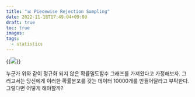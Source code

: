 ```yaml
---
title: "📊 Piecewise Rejection Sampling"
date: 2022-11-18T17:49:04+09:00
draft: true
toc: true
images:
tags:
  - statistics
---
```


{{<img src="/posts/images/006_01_test_dist.png" caption="Differential energy spectrum from primordial black hole (PBH)">}}

누군가 위와 같이 정규화 되지 않은 확률밀도함수 그래프를 가져왔다고 가정해보자.
그러고서는 당신에게 이러한 확률분포를 갖는 데이터 10000개를 만들어달라고 부탁한다. 그렇다면 어떻게 해야할까?